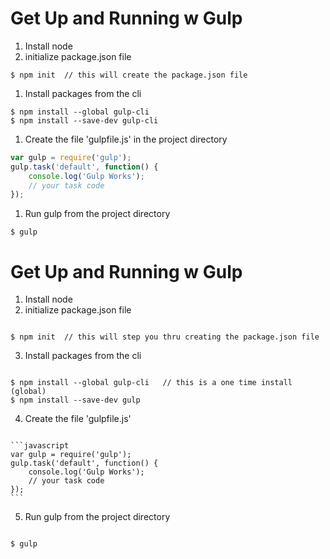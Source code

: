 # Get Up and Running w Gulp
1. Install node
1. initialize package.json file
```
$ npm init  // this will create the package.json file
```
1. Install packages from the cli
```
$ npm install --global gulp-cli
$ npm install --save-dev gulp-cli
```
1.  Create the file 'gulpfile.js' in the project directory
```javascript
var gulp = require('gulp');
gulp.task('default', function() {
    console.log('Gulp Works');
    // your task code  
});
```
1. Run gulp from the project directory
```
$ gulp
```


# Get Up and Running w Gulp
1. Install node
2. initialize package.json file  
<pre><code>
$ npm init  // this will step you thru creating the package.json file
</code></pre>
3. Install packages from the cli
<pre><code>
$ npm install --global gulp-cli   // this is a one time install (global)
$ npm install --save-dev gulp
</code></pre>
4.  Create the file 'gulpfile.js'
<pre><code>
```javascript
var gulp = require('gulp');
gulp.task('default', function() {
    console.log('Gulp Works');
    // your task code  
});
```
</code></pre>
5. Run gulp from the project directory
<pre><code>
$ gulp
</code></pre>
